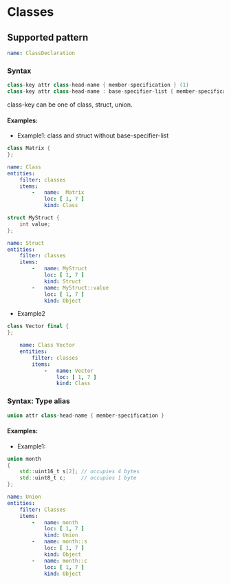 # Classes

## Supported pattern
```yaml
name: ClassDeclaration
```
### Syntax
```cpp
class-key attr class-head-name { member-specification }	(1)	
class-key attr class-head-name : base-specifier-list { member-specification }	(2)	
```
class-key can be one of class, struct, union.


#### Examples: 

- Example1: class and struct without base-specifier-list
```cpp
class Matrix {
};
```

```yaml
name: Class
entities:
    filter: classes
    items:
        -   name:  Matrix
            loc: [ 1, 7 ]
            kind: Class
```
```cpp
struct MyStruct {
    int value;
};
```
```yaml
name: Struct
entities:
    filter: classes
    items:
        -   name: MyStruct
            loc: [ 1, 7 ]
            kind: Struct
        -   name: MyStruct::value
            loc: [ 1, 7 ]
            kind: Object
```

- Example2
```cpp
class Vector final {
};
```

```yaml
    name: Class Vector
    entities:
        filter: classes
        items:
            -   name: Vector
                loc: [ 1, 7 ]
                kind: Class
```

### Syntax: Type alias
``` cpp
union attr class-head-name { member-specification }		
```


#### Examples: 

- Example1:
``` cpp
union month
{
    std::uint16_t s[2]; // occupies 4 bytes
    std::uint8_t c;     // occupies 1 byte
};  
```

```yaml
name: Union
entities:
    filter: Classes
    items:
        -   name: month
            loc: [ 1, 7 ]
            kind: Union
        -   name: month::s
            loc: [ 1, 7 ]
            kind: Object
        -   name: month::c
            loc: [ 1, 7 ]
            kind: Object
```